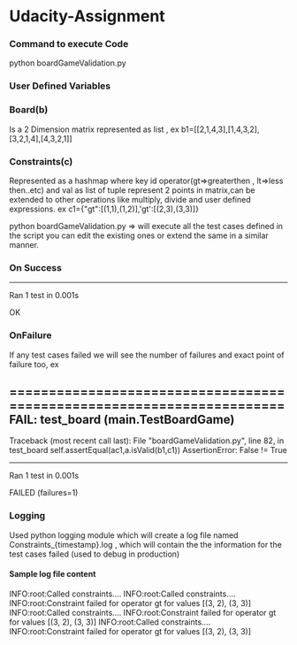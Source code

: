 # Udacity-Assignment

### Command to execute Code 
python boardGameValidation.py

### User Defined Variables 
### Board(b) 
  Is a 2 Dimension matrix represented as list , ex b1=[[2,1,4,3],[1,4,3,2],[3,2,1,4],[4,3,2,1]]
### Constraints(c)
  Represented as a hashmap where key id operator(gt=>greaterthen , lt=>less then..etc) and val as list of tuple represent 2 points in matrix,can be extended to other operations like multiply, divide and user defined expressions.
  ex c1={"gt":[(1,1),(1,2)],'gt':[(2,3),(3,3)]}
 
python boardGameValidation.py =>  will execute all the test cases defined in the script you can edit the existing ones or extend the same in a similar manner.

### On Success 
----------------------------------------------------------------------
Ran 1 test in 0.001s

OK
### OnFailure

If any test cases failed we will see the number of failures and exact point of failure too, ex

======================================================================
FAIL: test_board (__main__.TestBoardGame)
----------------------------------------------------------------------
Traceback (most recent call last):
  File "boardGameValidation.py", line 82, in test_board
    self.assertEqual(ac1,a.isValid(b1,c1))
AssertionError: False != True


----------------------------------------------------------------------
Ran 1 test in 0.001s

FAILED (failures=1)


### Logging 
Used python logging module which will create a log file named Constraints_{timestamp}.log , which will contain the the information for the test cases failed
(used to debug in production)

#### Sample log file content
INFO:root:Called constraints....
INFO:root:Called constraints....
INFO:root:Constraint failed for operator gt for values [(3, 2), (3, 3)]
INFO:root:Called constraints....
INFO:root:Constraint failed for operator gt for values [(3, 2), (3, 3)]
INFO:root:Called constraints....
INFO:root:Constraint failed for operator gt for values [(3, 2), (3, 3)]

